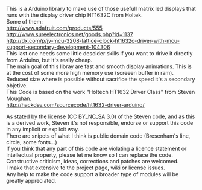 This is a Arduino library to make use of those usefull matrix led displays that runs with the display driver chip HT1632C from Holtek.<br>
Some of them:<br>
http://www.adafruit.com/products/555<br>
http://www.sureelectronics.net/goods.php?id=1137<br>
http://dx.com/p/jy-mcu-3208-lattice-clock-ht1632c-driver-with-mcu-support-secondary-development-104306<br>
This last one needs some little desolder skills if you want to drive it directly from Arduino, but it's really cheap.<br>
The main goal of this libray are fast and smooth display animations. This is at the cost of some more high memory use (screeen buffer in ram).<br>
Reduced size where is possible without sacrifice the speed it's a secondary objetive.<br>
This Code is based on the work "Holtech HT1632 Driver Class" from Steven Moughan.<br>
http://hackdev.com/sourcecode/ht1632-driver-arduino/<br>

As stated by the license (CC BY_NC_SA 3.0) of the Steven code, and as this is a derived work, Steven it's not responsible, endorse or support this code in any implicit or explicit way.<br>
There are snipets of what I think is public domain code (Bresenham's line, circle, some fonts...)<br>
If you think that any part of this code are violating a licence statement or intellectual property, please let me know so I can replace the code.<br>
Constructive criticism, ideas, corrections and patches are welcomed.<br>
I make that extensive to the project page, wiki or license issues.<br>
Any help to make the code support a broader type of modules will be greatly appreciated.<br>
